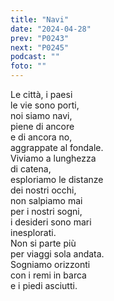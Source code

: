 ```yaml
---
title: "Navi"
date: "2024-04-28"
prev: "P0243"
next: "P0245"
podcast: ""
foto: ""
---
```


Le città, i paesi  
le vie sono porti,  
noi siamo navi,  
piene di ancore   
e di ancora no,  
aggrappate al fondale.  
Viviamo a lunghezza  
di catena,  
esploriamo le distanze   
dei nostri occhi,  
non salpiamo mai   
per i nostri sogni,  
i desideri sono mari   
inesplorati.  
Non si parte più  
per viaggi sola andata.  
Sogniamo orizzonti  
con i remi in barca   
e i piedi asciutti.